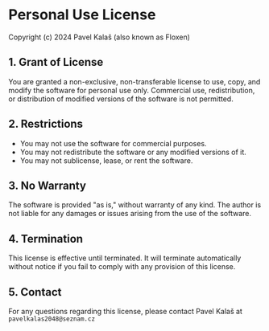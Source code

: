 # Personal Use License

Copyright (c) 2024 Pavel Kalaš (also known as Floxen)

## 1. Grant of License
You are granted a non-exclusive, non-transferable license to use, copy, and modify the software for personal use only. Commercial use, redistribution, or distribution of modified versions of the software is not permitted.

## 2. Restrictions
- You may not use the software for commercial purposes.
- You may not redistribute the software or any modified versions of it.
- You may not sublicense, lease, or rent the software.

## 3. No Warranty
The software is provided "as is," without warranty of any kind. The author is not liable for any damages or issues arising from the use of the software.

## 4. Termination
This license is effective until terminated. It will terminate automatically without notice if you fail to comply with any provision of this license.

## 5. Contact
For any questions regarding this license, please contact Pavel Kalaš at ` pavelkalas2048@seznam.cz `
